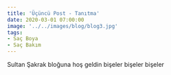 ```yaml
---
title: 'Üçüncü Post - Tanıtma'
date: 2020-03-01 07:00:00
image: '../../images/blog/blog3.jpg'
tags: 
- Saç Boya
- Saç Bakım
---
```




Sultan Şakrak bloğuna hoş geldin bişeler bişeler bişeler